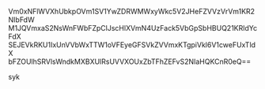 Vm0xNFlWVXhUbkpOVm1SV1YwZDRWMWxyWkc5V2JHeFZVVzVrVm1KR2NIbFdW
M1JQVmxaS2NsWnFWbFZpClJscHlXVmN4UzFack5VbGpSbHBUQ21KRldYcFdX
SEJEVkRKU1IxUnVVbWxTTW1oVFEyeGFSVkZVVmxKTgpiVkl6V1cweFUxTldX
bFZOUlhSRVlsWndkMXBXUlRsUVVXOUxZbTFhZEFvS2NIaHQKCnR0eQ==

syk